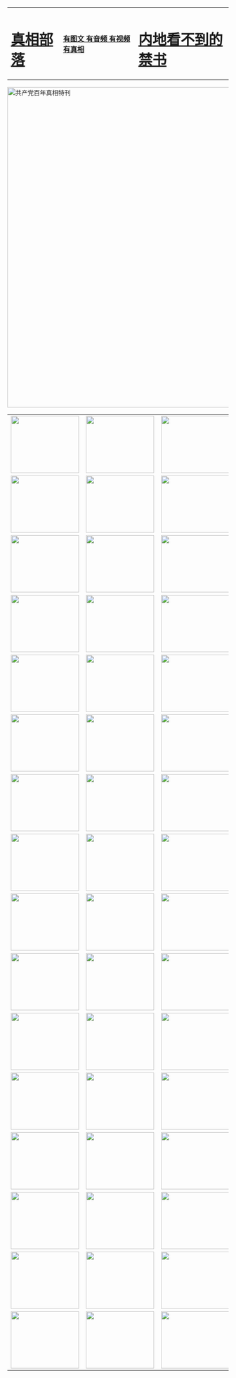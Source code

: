 <table>
<tr>

<td>
	<H1><a href="http://l09.aispilot.com/zx/">真相部落</a></H1>
</td>
<td>
	<H4><a href="http://l09.aispilot.com/zx/">有图文 有音频 有视频 有真相</a></H4>
</td>
<td>
	<H1><a href="http://l09.aispilot.com/book/"> 内地看不到的禁书</a></H1>
</td>
</tr>
</table>

 <div ><a href="http://l09.aispilot.com/zx/bngcd/"><img src="http://l09.aispilot.com/zx/bngcd/gcdbnzx.jpg" width="730"  border="0" alt="共产党百年真相特刊"></a></div>

<table>
<tr>
	<td><a href="http://82.fawasblog.com/xtr/107/"><img  src ="http://82.fawasblog.com/pic/2017/02/107.jpg" width="155px" height="130px"></a></td>
	<td><a href="http://82.fawasblog.com/xtr/829/"><img src ="http://82.fawasblog.com/pic/2017/02/829.jpg" width="155px" height="130px"></a></td>
	<td><a href="http://82.fawasblog.com/xtr/69/"><img  src ="http://82.fawasblog.com/pic/2017/02/69.jpg" width="155px" height="130px"></a></td>
	<td><a href="http://82.fawasblog.com/xtr/99/"><img  src ="http://82.fawasblog.com/pic/2017/02/99.jpg" width="155px" height="130px"></a></td>
</tr>
<tr>
	<td><a href="http://82.fawasblog.com/xtr/40/"><img  src ="http://82.fawasblog.com/pic/2017/02/40.jpg" width="155px" height="130px"></a></td>
	<td><a href="http://82.fawasblog.com/xtr/20/"><img  src ="http://82.fawasblog.com/pic/2017/02/20.jpg" width="155px" height="130px"></a></td>
	<td><a href="http://82.fawasblog.com/xtr/81/"><img  src ="http://82.fawasblog.com/pic/2017/02/81.jpg" width="155px" height="130px"></a></td>
	<td><a href="http://82.fawasblog.com/xtr/2/"><img  src ="http://82.fawasblog.com/pic/2017/02/2.jpg" width="155px" height="130px"></a></td>
</tr>
<tr>
	<td><a href="http://82.fawasblog.com/xtr/86/"><img  src ="http://82.fawasblog.com/pic/2017/02/86.jpg" width="155px" height="130px"></a></td>
	<td><a href="http://82.fawasblog.com/xtr/109/"><img  src ="http://82.fawasblog.com/pic/2017/02/109.jpg" width="155px" height="130px"></a></td>
	<td><a href="http://82.fawasblog.com/xtr/1378/"><img  src ="http://82.fawasblog.com/pic/2017/02/1378.jpg" width="155px" height="130px"></a></td>
	<td><a href="http://82.fawasblog.com/xtr/57/"><img  src ="http://82.fawasblog.com/pic/2017/02/57.jpg" width="155px" height="130px"></a></td>
</tr>
<tr>
	<td><a href="http://82.fawasblog.com/xtr/1219/"><img  src ="http://82.fawasblog.com/pic/2017/02/1219.jpg" width="155px" height="130px"></a></td>
	<td><a href="http://82.fawasblog.com/xtr/1220/"><img  src ="http://82.fawasblog.com/pic/2017/02/1220.jpg" width="155px" height="130px"></a></td>
	<td><a href="http://82.fawasblog.com/xtr/1221/"><img  src ="http://82.fawasblog.com/pic/2017/02/1221.jpg" width="155px" height="130px"></a></td>
	<td><a href="http://82.fawasblog.com/xtr/51/"><img  src ="http://82.fawasblog.com/pic/2017/02/51.jpg" width="155px" height="130px"></a></td>
</tr>
<tr>
	<td><a href="http://82.fawasblog.com/xtr/1055/"><img  src ="http://82.fawasblog.com/pic/2017/02/1055.jpg" width="155px" height="130px"></a></td>
	<td><a href="http://82.fawasblog.com/xtr/611/"><img  src ="http://82.fawasblog.com/pic/2017/02/611.jpg" width="155px" height="130px"></a></td>
	<td><a href="http://82.fawasblog.com/xtr/1121/"><img  src ="http://82.fawasblog.com/pic/2017/02/1121.jpg" width="155px" height="130px"></a></td>
	<td><a href="http://82.fawasblog.com/xtr/610/"><img  src ="http://82.fawasblog.com/pic/2017/02/610.jpg" width="155px" height="130px"></a></td>
</tr>
<tr>
	<td><a href="http://82.fawasblog.com/xtr/1128/"><img  src ="http://82.fawasblog.com/pic/2017/02/1128.jpg" width="155px" height="130px"></a></td>
	<td><a href="http://82.fawasblog.com/xtr/1395/"><img  src ="http://82.fawasblog.com/pic/2017/02/1406.jpg" width="155px" height="130px"></a></td>
	<td><a href="http://82.fawasblog.com/xtr/1407/"><img  src ="http://82.fawasblog.com/pic/2017/02/1407.jpg" width="155px" height="130px"></a></td>
	<td><a href="http://82.fawasblog.com/xtr/934/"><img  src ="http://82.fawasblog.com/pic/2017/02/934.jpg" width="155px" height="130px"></a></td>
</tr>
<tr>
	<td><a href="http://82.fawasblog.com/xtr/641/"><img  src ="http://82.fawasblog.com/pic/2017/02/641.jpg" width="155px" height="130px"></a></td>
	<td><a href="http://82.fawasblog.com/xtr/949/"><img  src ="http://82.fawasblog.com/pic/2017/02/949.jpg" width="155px" height="130px"></a></td>
	<td><a href="http://82.fawasblog.com/xtr/112/"><img  src ="http://82.fawasblog.com/pic/2017/02/112.jpg" width="155px" height="130px"></a></td>
	<td><a href="http://82.fawasblog.com/xtr/812/"><img  src ="http://82.fawasblog.com/pic/2017/02/812.jpg" width="155px" height="130px"></a></td>
</tr>
<tr>
	<td><a href="http://82.fawasblog.com/xtr/103/"><img  src ="http://82.fawasblog.com/pic/2017/02/103.jpg" width="155px" height="130px"></a></td>
	<td><a href="http://82.fawasblog.com/xtr/3/"><img  src ="http://82.fawasblog.com/pic/2017/02/3.jpg" width="155px" height="130px"></a></td>
	<td><A href="http://82.fawasblog.com/mp4/zx/2015/11/Lkmtt.mp4" target="_blank" title="莲开满天庭"><img  src="http://82.fawasblog.com/pic/2015/11/Lkmtt3480_jssor.jpg"  width="155px" height="130px"></A></td>
	<td><A href="http://82.fawasblog.com/mp4/zx/2015/11/2013513.mp4" target="_blank" title="飞旋的法轮"><img  src="http://82.fawasblog.com/pic/2015/11/falun480_jssor.jpg"  width="155px" height="130px"></A></td>
</tr>
<tr>
	<td><A href="http://82.fawasblog.com/mp4/zx/2015/11/NYParade.mp4" target="_blank" title="2004年4月10日法轮功纽约大游行"><img  src="http://82.fawasblog.com/pic/2015/11/nyparade480_jssor.jpg"  width="155px" height="130px"></A></td>
	<td><A href="http://82.fawasblog.com/mp4/news617/2015/05/WEB_s28093.mp4" target="_blank" title="2015年世界法轮大法日特别报导"><img  src="http://82.fawasblog.com/pic/2015/11/p6752711a666997037_jssor.jpg"  width="155px" height="130px"></A></td>
	<td><A href="http://82.fawasblog.com/mp4/news829/2015/11/30211_326650.mp4" target="_blank" title="沧州绑架案连审四天 民众抹泪称审好人"><img  src="http://82.fawasblog.com/pic/2015/11/changzhou2480_jssor.jpg"  width="155px" height="130px"></A></td>
	<td><A href="http://82.fawasblog.com/mp4/mhph/2015/10/changzhou.mp4" target="_blank" title="沧州真相--狮城血泪"><img  src="http://82.fawasblog.com/pic/2015/11/changzhou480_jssor.jpg"  width="155px" height="130px"></A></td>
</tr>
<tr>
	<td><A href="http://82.fawasblog.com/mp4/mhjd/mhjd_55.mp4" target="_blank" title="正义律师与无罪辩护"><img  src="http://82.fawasblog.com/pic/2015/11/wzbh480_jssor.jpg"  width="155px" height="130px"></A></td>
	<td><A href="http://82.fawasblog.com/mp4/zx/2015/11/layerkcs.mp4" target="_blank" title="中国的良心--高智晟律师"><img  src="http://82.fawasblog.com/pic/2015/11/layerkcs2480_jssor.jpg"  width="155px" height="130px"></A></td>
	<td><A href="http://82.fawasblog.com/mp4/mhph/2015/10/szxl.mp4" target="_blank" title="神州血泪--北京、大庆、广东、哈尔滨"><img  src="http://82.fawasblog.com/pic/2015/11/szxl480_jssor.jpg"  width="155px" height="130px"></A></td>
	<td><A href="http://82.fawasblog.com/mp4/zx/2015/11/TangShanFFXS.mp4" target="_blank" title="真相纪录片：凤凰新生"><img  src="http://82.fawasblog.com/pic/2015/11/fhxs2480_jssor.jpg"  width="155px" height="130px"></A></td>
</tr>
<tr>
	<td><A href="http://82.fawasblog.com/mp4/zx/2015/11/jidong.mp4" target="_blank" title="冀东监狱的罪恶"><img  src="http://82.fawasblog.com/pic/2015/11/jidong480_jssor.jpg"  width="155px" height="130px"></A></td>
	<td><A href="http://82.fawasblog.com/mp4/mhph/2015/10/tangshan.mp4" target="_blank" title="凤凰血泪"><img  src="http://82.fawasblog.com/pic/2015/11/tangshan480_jssor.jpg"  width="155px" height="130px"></A>
					</div></td>
	<td>	<A href="http://82.fawasblog.com/mp4/mhph/2015/10/zfxtzxl.mp4" target="_blank" title="政法系统罪行录--唐山篇"><img  src="http://82.fawasblog.com/pic/2015/11/zfxtzxl480_jssor.jpg"  width="155px" height="130px"></A></td>
	<td><A href="http://82.fawasblog.com/mp4/mhph/2015/10/QDBG.mp4" target="_blank" title="青岛悲歌"><img  src="http://82.fawasblog.com/pic/2015/10/qdbg2480_jssor.jpg"  width="155px" height="130px"></A></td>
</tr>
<tr>
	<td><A href="http://82.fawasblog.com/mp4/mhph/2015/10/huludao.mp4" target="_blank" title="葫芦岛永恒的见证"><img  src="http://82.fawasblog.com/pic/2015/10/huludao480_jssor.jpg"  width="155px" height="130px"></A></td>
	<td><A href="http://82.fawasblog.com/mp4/mhph/2015/10/qbzx.mp4" target="_blank" title="湖畔泉边听真相-济南泉城的传奇"><img  src="http://82.fawasblog.com/pic/2015/10/hupan480_jssor.jpg"  width="155px" height="130px"></A></td>
	<td><A href="http://82.fawasblog.com/mp4/mhph/2015/10/baoding_dvd_v2.mp4" target="_blank" title="燕赵悲歌"><img  src="http://82.fawasblog.com/pic/2015/10/yzbg480_jssor.jpg"  width="155px" height="130px"></A></td>
	<td><A href="http://82.fawasblog.com/mp4/zx/2015/11/meihuashi_complete_ED2.0.mp4" target="_blank" title="梅花诗完整版"><img  src="http://82.fawasblog.com/pic/2015/11/mhs480_jssor.jpg"  width="155px" height="130px"></A></td>
</tr>
<tr>
	<td><A href="http://82.fawasblog.com/mp4/zx/2015/11/fengbei512k.mp4" target="_blank" title="丰碑"><img  src="http://82.fawasblog.com/pic/2015/11/fongbei480_jssor.jpg"  width="155px" height="130px"></A></td>
	<td><A href="http://82.fawasblog.com/mp4/zx/2015/11/fytdxComplete.mp4" target="_blank" title="风雨天地行全集"><img  src="http://82.fawasblog.com/pic/2015/11/fytdxWhite480_jssor.jpg"  width="155px" height="130px"></A></td>
	<td><A href="http://82.fawasblog.com/mp4/zx/2015/11/JianZheng.mp4" target="_blank" title="见证"><img  src="http://82.fawasblog.com/pic/2015/11/witness480_jssor.jpg"  width="155px" height="130px"></A></td>
	<td><A href="http://82.fawasblog.com/mp4/mhph/2015/10/hcym.mp4" target="_blank" title="红朝阴谋"><img  src="http://82.fawasblog.com/pic/2015/10/hcym480_jssor.jpg"  width="155px" height="130px"></A></td>
</tr>
<tr>
	<td><A href="http://82.fawasblog.com/mp4/zx/2015/11/zfzxPalV3.mp4" target="_blank" title="是自焚还是骗局"><img  src="http://82.fawasblog.com/pic/2015/11/zfzx4805_jssor.jpg"  width="155px" height="130px"></A></td>
	<td><A href="http://82.fawasblog.com/mp4/zx/2015/11/lsdspMsyTd.mp4" target="_blank" title="历史的审判"><img  src="http://82.fawasblog.com/pic/2015/11/lsdsp480_jssor.jpg"  width="155px" height="130px"></A></td>
	<td><A href="http://82.fawasblog.com/mp4/news886/2015/11/concat886.mp4" target="_blank" title="一周全球控告江泽民"><img  src="http://82.fawasblog.com/pic/2015/11/news886480_jssor.jpg"  width="155px" height="130px"></A></td>
	<td><A href="http://82.fawasblog.com/mp4/news1378/2014/08/CQSD_s0_e4_v2_i0-CQSD_4-video.mp4" target="_blank" title="欧洲的抉择"><img  src="http://82.fawasblog.com/pic/2015/11/p5143421a564166643-ss_jssor.jpg"  width="155px" height="130px"></A></td>
</tr>
<tr>
	<td><A href="http://82.fawasblog.com/mp4/zx/2015/11/hk20150720parade.mp4" target="_blank" title="港法轮功反迫害大游行 大陆游客震撼"><img  src="http://82.fawasblog.com/pic/2015/11/281098-ss_jssor.jpg"  width="155px" height="130px"></A></td>
	<td><A href="http://82.fawasblog.com/mp4/zx/2015/11/20150720hkParade512k.mp4" target="_blank" title="香港法轮功720游行声援诉江潮"><img  src="http://82.fawasblog.com/pic/2015/11/2015720parade480_jssor.jpg"  width="155px" height="130px"></A></td>
	<td><A href="http://82.fawasblog.com/mp4/zx/2015/11/hktdc512.mp4" target="_blank" title="香港退党潮"><img  src="http://82.fawasblog.com/pic/2015/11/hktdc480_jssor.jpg"  width="155px" height="130px"></A></td>
	<td><A href="http://82.fawasblog.com/mp4/news413/2015/11/concat413.mp4" target="_blank" title="本月退党精选"><img  src="http://82.fawasblog.com/pic/2015/11/tuidang480_jssor.jpg"  width="155px" height="130px"></A></td>
</tr>
<tr>
	<td><A href="http://82.fawasblog.com/mp4/news823/2015/11/TSZG_British_1_QA_A_TSZG-61-1_XinHaoNianZuoZh_P617180.mp4" target="_blank" title="辛灏年：纪念《九评共产党》发表十周年演讲"><img  src="http://82.fawasblog.com/pic/2015/11/xhn9p10480_jssor.jpg"  width="155px" height="130px"></A></td>
	<td><A href="http://82.fawasblog.com/mp4/news57/2015/11/JPGCD8.mp4" target="_blank" title="【九评之八】评中国共产党的邪教本质"><img  src="http://82.fawasblog.com/pic/2015/11/9pkcd8p480_jssor.jpg"  width="155px" height="130px"></A></td>
	<td><A href="http://82.fawasblog.com/mp4/other/kao.Chih.Sheng_story.mp4"  target="_blank" title="超越恐惧:高智晟的故事"				style="font-size:20px;"><img src="http://82.fawasblog.com/pic/2016/12/GZS201408070902.jpg"  width="155px" height="130px">
						</A></td>
	<td><A href="http://82.fawasblog.com/mp4/zx/2016/11/oh10yearsInv.mp4"  target="_blank" title="纪录片《活摘 十年调查》完整版" style="font-size:20px;"><img src="http://82.fawasblog.com/pic/2016/11/10yearsOHinv.jpg"  width="155px" height="130px">
						</A></td>
</tr>
</table>


